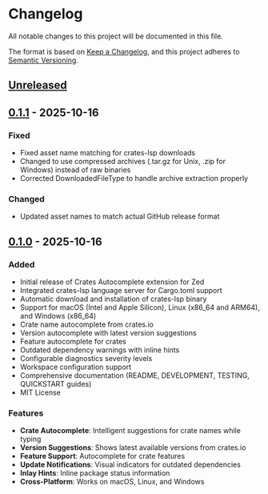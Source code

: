# Changelog

All notable changes to this project will be documented in this file.

The format is based on [Keep a Changelog](https://keepachangelog.com/en/1.0.0/),
and this project adheres to [Semantic Versioning](https://semver.org/spec/v2.0.0.html).

## [Unreleased]

## [0.1.1] - 2025-10-16

### Fixed
- Fixed asset name matching for crates-lsp downloads
- Changed to use compressed archives (.tar.gz for Unix, .zip for Windows) instead of raw binaries
- Corrected DownloadedFileType to handle archive extraction properly

### Changed
- Updated asset names to match actual GitHub release format

## [0.1.0] - 2025-10-16

### Added
- Initial release of Crates Autocomplete extension for Zed
- Integrated crates-lsp language server for Cargo.toml support
- Automatic download and installation of crates-lsp binary
- Support for macOS (Intel and Apple Silicon), Linux (x86_64 and ARM64), and Windows (x86_64)
- Crate name autocomplete from crates.io
- Version autocomplete with latest version suggestions
- Feature autocomplete for crates
- Outdated dependency warnings with inline hints
- Configurable diagnostics severity levels
- Workspace configuration support
- Comprehensive documentation (README, DEVELOPMENT, TESTING, QUICKSTART guides)
- MIT License

### Features
- **Crate Autocomplete**: Intelligent suggestions for crate names while typing
- **Version Suggestions**: Shows latest available versions from crates.io
- **Feature Support**: Autocomplete for crate features
- **Update Notifications**: Visual indicators for outdated dependencies
- **Inlay Hints**: Inline package status information
- **Cross-Platform**: Works on macOS, Linux, and Windows

[Unreleased]: https://github.com/yourusername/crates-autocomplete/compare/v0.1.1...HEAD
[0.1.1]: https://github.com/yourusername/crates-autocomplete/compare/v0.1.0...v0.1.1
[0.1.0]: https://github.com/yourusername/crates-autocomplete/releases/tag/v0.1.0
